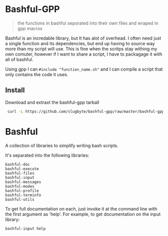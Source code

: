 Bashful-GPP
===========
> the functions in bashful seporated into their own files and wraped in gpp macros  

Bashful is an incredable library, but It has alot of overhead. I often need just a single function and its dependencies, but end up having to source way more than my script will use. This is fine when the scritps stay withing my own comuter, however if I want to share a script, I have to packagage it with all of bashful.   
  
Using gpp I can `#include "function_name.sh"` and I can compile a script that only contains the code it uses.    

## Install
Download and extraxt the bashful-gpp tarball   
``` sh
 curl -L https://github.com/slugbyte/bashful-gpp/raw/master/bashful-gpp.tar.gz |tar zx
```


Bashful
=======

A collection of libraries to simplify writing bash scripts.

It's separated into the following libraries:

    bashful-doc
    bashful-execute
    bashful-files
    bashful-input
    bashful-messages
    bashful-modes
    bashful-profile
    bashful-terminfo
    bashful-utils

To get full documentation on each, just invoke it at the command line with
the first argument as 'help'. For example, to get documentation on the input
library:

    bashful-input help
